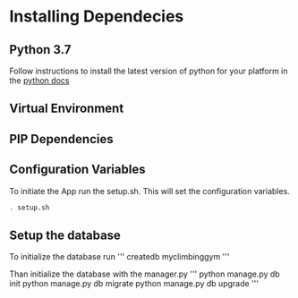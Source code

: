 

# Installing Dependecies

## Python 3.7

Follow instructions to install the latest version of python for your platform in the [python docs](https://docs.python.org/3/using/unix.html#getting-and-installing-the-latest-version-of-python)

## Virtual Environment



## PIP Dependencies



## Configuration Variables

To initiate the App run the setup.sh. This will set the configuration variables.

```bash
. setup.sh
```


## Setup the database

To initialize the database run
'''
createdb myclimbinggym
'''

Than initialize the database with the manager.py
'''
python manage.py db init
python manage.py db migrate
python manage.py db upgrade
'''